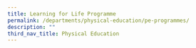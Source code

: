 ```yaml
---
title: Learning for Life Programme
permalink: /departments/physical-education/pe-programmes/
description: ""
third_nav_title: Physical Education
---
```

